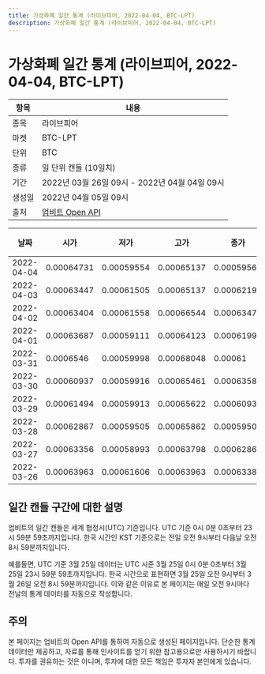 ```yaml
---
title: 가상화폐 일간 통계 (라이브피어, 2022-04-04, BTC-LPT)
description: 가상화폐 일간 통계 (라이브피어, 2022-04-04, BTC-LPT)
---
```



가상화폐 일간 통계 (라이브피어, 2022-04-04, BTC-LPT)
===

|항목|내용|
|--|--|
|종목|라이브피어|
|마켓|BTC-LPT|
|단위|BTC|
|종류|일 단위 캔들 (10일치)|
|기간|2022년 03월 26일 09시 - 2022년 04월 04일 09시|
|생성일|2022년 04월 05일 09시|
|출처|[업비트 Open API](https://docs.upbit.com)|


|날짜|시가|저가|고가|종가|비고|
|--|--|--|--|--|--|
|2022-04-04|0.00064731|0.00059554|0.00065137|0.00059563|    |
|2022-04-03|0.00063447|0.00061505|0.00065137|0.00062197|    |
|2022-04-02|0.00063404|0.00061558|0.00066544|0.00063474|    |
|2022-04-01|0.00063687|0.00059111|0.00064123|0.00061994|    |
|2022-03-31|0.0006546|0.00059998|0.00068048|0.00061|    |
|2022-03-30|0.00060937|0.00059916|0.00065461|0.00063588|    |
|2022-03-29|0.00061494|0.00059913|0.00065622|0.00060935|    |
|2022-03-28|0.00062867|0.00059505|0.00065862|0.00059505|    |
|2022-03-27|0.00063356|0.00058993|0.00063798|0.00062867|    |
|2022-03-26|0.00063963|0.00061606|0.00063963|0.00063383|    |


일간 캔들 구간에 대한 설명
---


업비트의 일간 캔들은 세계 협정시(UTC) 기준입니다. 
UTC 기준 0시 0분 0초부터 23시 59분 59초까지입니다. 
한국 시간인 KST 기준으로는 전일 오전 9시부터 다음날 오전 8시 59분까지입니다. 


예를들면, UTC 기준 3월 25일 데이터는 UTC 시준 3월 25일 0시 0분 0초부터 3월 25일 23시 59분 59초까지입니다. 
한국 시간으로 표현하면 3월 25일 오전 9시부터 3월 26일 오전 8시 59분까지입니다. 
이와 같은 이유로 본 페이지는 매일 오전 9시마다 전날의 통계 데이터를 자동으로 작성합니다. 


주의
---


본 페이지는 업비트의 Open API를 통하여 자동으로 생성된 페이지입니다. 
단순한 통계 데이터만 제공하고, 자료를 통해 인사이트를 얻기 위한 참고용으로만 사용하시기 바랍니다. 
투자를 권유하는 것은 아니며, 투자에 대한 모든 책임은 투자자 본인에게 있습니다. 
